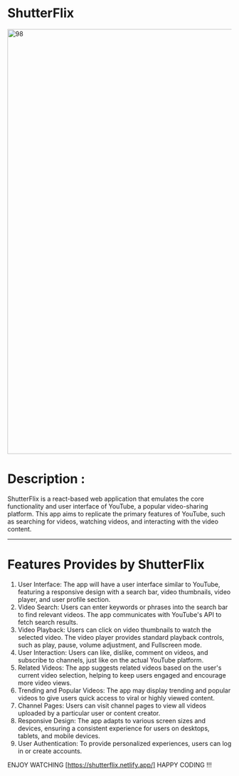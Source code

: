 # ShutterFlix 

<img width="953" alt="98" src="https://github.com/shiv-Rawat/shutterFLix/assets/84618717/7129af26-de3a-45f4-8f8a-a78b60a7e790">

# Description :

ShutterFlix is a  react-based web application that emulates the core functionality and user interface of YouTube, a popular video-sharing platform. This app aims to replicate the primary features of YouTube, such as searching for videos, watching videos, and interacting with the video content.

------------------------------------------

# Features Provides by ShutterFlix

1. User Interface: The app will have a user interface similar to YouTube, featuring a responsive design with a search bar, video thumbnails, video player, and user profile section.
2. Video Search: Users can enter keywords or phrases into the search bar to find relevant videos. The app communicates with YouTube's API to fetch search results.
3. Video Playback: Users can click on video thumbnails to watch the selected video. The video player provides standard playback controls, such as play, pause, volume adjustment, and Fullscreen mode.
4. User Interaction: Users can like, dislike, comment on videos, and subscribe to channels, just like on the actual YouTube platform.
5. Related Videos: The app suggests related videos based on the user's current video selection, helping to keep users engaged and encourage more video views.
6. Trending and Popular Videos: The app may display trending and popular videos to give users quick access to viral or highly viewed content.
7. Channel Pages: Users can visit channel pages to view all videos uploaded by a particular user or content creator.
8. Responsive Design: The app adapts to various screen sizes and devices, ensuring a consistent experience for users on desktops, tablets, and mobile devices.
9. User Authentication: To provide personalized experiences, users can log in or create accounts.

ENJOY WATCHING [https://shutterflix.netlify.app/]
HAPPY CODING !!!
